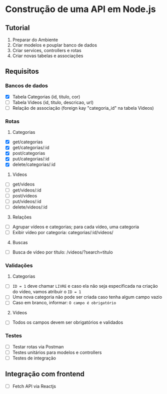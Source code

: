 # Construção de uma API em Node.js

## Tutorial

1. Preparar do Ambiente
2. Criar modelos e pouplar banco de dados
3. Criar services, controllers e rotas
4. Criar novas tabelas e associações

## Requisitos

### Bancos de dados

- [x] Tabela Categorias (id, titulo, cor)
- [ ] Tabela Videos (id, titulo, descricao, url)
- [ ] Relação de associação (foreign kay "categoria_id" na tabela Videos)

### Rotas

1. Categorias
- [x] get/categorias
- [x] get/categorias/:id
- [x] post/categorias
- [x] put/categorias/:id
- [x] delete/categorias/:id

1. Videos
- [ ] get/videos
- [ ] get/videos/:id
- [ ] post/videos
- [ ] put/videos/:id
- [ ] delete/videos/:id

3. Relações
- [ ] Agrupar vídeos e categorias; para cada vídeo, uma categoria
- [ ] Exibir vídeo por categoria: categorias/:id/videos/    

4. Buscas
- [ ] Busca de vídeo por título: /videos/?search=titulo

### Validações

1. Categorias
- [ ] `ID = 1` deve chamar `LIVRE` e caso ela não seja especificada na criação do vídeo, vamos atribuir o `ID = 1`
- [ ] Uma nova categoria não pode ser criada caso tenha algum campo vazio
- [ ] Caso em branco, informar: `O campo é obrigatório`

2. Vídeos
- [ ] Todos os campos devem ser obrigatórios e validados

### Testes

- [ ] Testar rotas via Postman
- [ ] Testes unitários para modelos e controllers
- [ ] Testes de integração

## Integração com frontend

- [ ] Fetch API via Reactjs